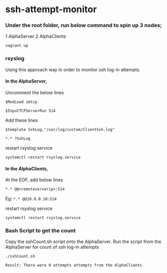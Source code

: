 # ssh-attempt-monitor

### Under the root folder, run below command to spin up 3 nodes;
1 AlphaServer
2 AlphaClients

`vagrant up`

### rsyslog

Using this approach way in order to monitor ssh log-in attempts.

#### In the AlphaServer,

Uncomment the below lines

`$ModLoad imtcp`

`$InputTCPServerRun 514`

Add these lines

`$template SshLog,"/var/log/custom/ClientSsh.log"`

`*.* ?SshLog`

restart rsyslog service

`systemctl restart rsyslog.service`

#### In the AlphaClients,

At the EOF, add below lines

`*.* @@<remoteserverip>:514`

Eg:
`*.* @@10.0.0.10:514`

restart rsyslog service

`systemctl restart rsyslog.service`

### Bash Script to get the count

Copy the sshCount.sh script onto the AlphaServer. Run the script from the AlphaServer for count of ssh log-in attempts

`./sshCount.sh`

`Result:
There were 0 attempts attempts from the AlphaClients`
